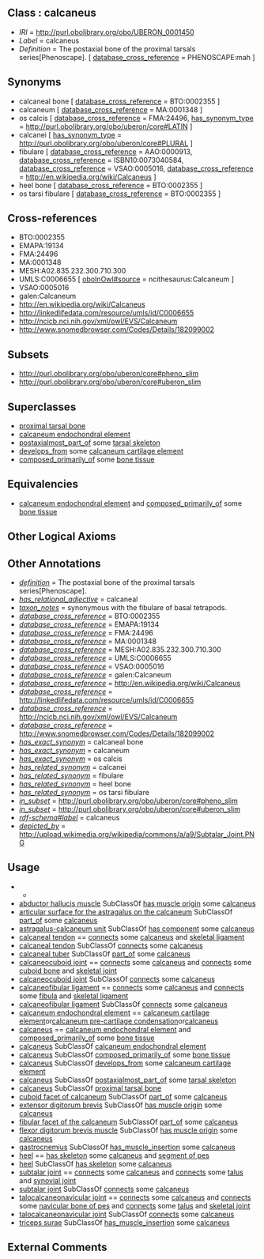 
## Class : calcaneus

 * *IRI* = http://purl.obolibrary.org/obo/UBERON_0001450
 * *Label* = calcaneus
 * *Definition* = The postaxial bone of the proximal tarsals series[Phenoscape]. [ [database_cross_reference](../../ef/oboInOwl#hasDbXref.md) = PHENOSCAPE:mah ]

## Synonyms

 * calcaneal bone [ [database_cross_reference](../../ef/oboInOwl#hasDbXref.md) = BTO:0002355 ]
 * calcaneum [ [database_cross_reference](../../ef/oboInOwl#hasDbXref.md) = MA:0001348 ]
 * os calcis [ [database_cross_reference](../../ef/oboInOwl#hasDbXref.md) = FMA:24496, [has_synonym_type](../../pe/oboInOwl#hasSynonymType.md) = http://purl.obolibrary.org/obo/uberon/core#LATIN ]
 * calcanei [ [has_synonym_type](../../pe/oboInOwl#hasSynonymType.md) = http://purl.obolibrary.org/obo/uberon/core#PLURAL ]
 * fibulare [ [database_cross_reference](../../ef/oboInOwl#hasDbXref.md) = AAO:0000913, [database_cross_reference](../../ef/oboInOwl#hasDbXref.md) = ISBN10:0073040584, [database_cross_reference](../../ef/oboInOwl#hasDbXref.md) = VSAO:0005016, [database_cross_reference](../../ef/oboInOwl#hasDbXref.md) = http://en.wikipedia.org/wiki/Calcaneus ]
 * heel bone [ [database_cross_reference](../../ef/oboInOwl#hasDbXref.md) = BTO:0002355 ]
 * os tarsi fibulare [ [database_cross_reference](../../ef/oboInOwl#hasDbXref.md) = BTO:0002355 ]

## Cross-references

 * BTO:0002355
 * EMAPA:19134
 * FMA:24496
 * MA:0001348
 * MESH:A02.835.232.300.710.300
 * UMLS:C0006655 [ [oboInOwl#source](../../ce/oboInOwl#source.md) = ncithesaurus:Calcaneum ]
 * VSAO:0005016
 * galen:Calcaneum
 * http://en.wikipedia.org/wiki/Calcaneus
 * http://linkedlifedata.com/resource/umls/id/C0006655
 * http://ncicb.nci.nih.gov/xml/owl/EVS/Calcaneum
 * http://www.snomedbrowser.com/Codes/Details/182099002

## Subsets

 * http://purl.obolibrary.org/obo/uberon/core#pheno_slim
 * http://purl.obolibrary.org/obo/uberon/core#uberon_slim

## Superclasses

 * [proximal tarsal bone](../../UBERON/79/UBERON_0011679.md)
 * [calcaneum endochondral element](../../UBERON/14/UBERON_0015014.md)
 * [postaxialmost_part_of](../../BSPO/15/BSPO_0001115.md) some [tarsal skeleton](../../UBERON/79/UBERON_0009879.md)
 * [develops_from](../../RO/02/RO_0002202.md) some [calcaneum cartilage element](../../UBERON/42/UBERON_0010842.md)
 * [composed_primarily_of](../../RO/73/RO_0002473.md) some [bone tissue](../../UBERON/81/UBERON_0002481.md)

## Equivalencies

 * [calcaneum endochondral element](../../UBERON/14/UBERON_0015014.md) and [composed_primarily_of](../../RO/73/RO_0002473.md) some [bone tissue](../../UBERON/81/UBERON_0002481.md)

## Other Logical Axioms


## Other Annotations

 * *[definition](../../IAO/15/IAO_0000115.md)* = The postaxial bone of the proximal tarsals series[Phenoscape].
 * *[has_relational_adjective](../../UBPROP/07/UBPROP_0000007.md)* = calcaneal
 * *[taxon_notes](../../UBPROP/08/UBPROP_0000008.md)* = synonymous with the fibulare of basal tetrapods.
 * *[database_cross_reference](../../ef/oboInOwl#hasDbXref.md)* = BTO:0002355
 * *[database_cross_reference](../../ef/oboInOwl#hasDbXref.md)* = EMAPA:19134
 * *[database_cross_reference](../../ef/oboInOwl#hasDbXref.md)* = FMA:24496
 * *[database_cross_reference](../../ef/oboInOwl#hasDbXref.md)* = MA:0001348
 * *[database_cross_reference](../../ef/oboInOwl#hasDbXref.md)* = MESH:A02.835.232.300.710.300
 * *[database_cross_reference](../../ef/oboInOwl#hasDbXref.md)* = UMLS:C0006655
 * *[database_cross_reference](../../ef/oboInOwl#hasDbXref.md)* = VSAO:0005016
 * *[database_cross_reference](../../ef/oboInOwl#hasDbXref.md)* = galen:Calcaneum
 * *[database_cross_reference](../../ef/oboInOwl#hasDbXref.md)* = http://en.wikipedia.org/wiki/Calcaneus
 * *[database_cross_reference](../../ef/oboInOwl#hasDbXref.md)* = http://linkedlifedata.com/resource/umls/id/C0006655
 * *[database_cross_reference](../../ef/oboInOwl#hasDbXref.md)* = http://ncicb.nci.nih.gov/xml/owl/EVS/Calcaneum
 * *[database_cross_reference](../../ef/oboInOwl#hasDbXref.md)* = http://www.snomedbrowser.com/Codes/Details/182099002
 * *[has_exact_synonym](../../ym/oboInOwl#hasExactSynonym.md)* = calcaneal bone
 * *[has_exact_synonym](../../ym/oboInOwl#hasExactSynonym.md)* = calcaneum
 * *[has_exact_synonym](../../ym/oboInOwl#hasExactSynonym.md)* = os calcis
 * *[has_related_synonym](../../ym/oboInOwl#hasRelatedSynonym.md)* = calcanei
 * *[has_related_synonym](../../ym/oboInOwl#hasRelatedSynonym.md)* = fibulare
 * *[has_related_synonym](../../ym/oboInOwl#hasRelatedSynonym.md)* = heel bone
 * *[has_related_synonym](../../ym/oboInOwl#hasRelatedSynonym.md)* = os tarsi fibulare
 * *[in_subset](../../et/oboInOwl#inSubset.md)* = http://purl.obolibrary.org/obo/uberon/core#pheno_slim
 * *[in_subset](../../et/oboInOwl#inSubset.md)* = http://purl.obolibrary.org/obo/uberon/core#uberon_slim
 * *[rdf-schema#label](../../el/rdf-schema#label.md)* = calcaneus
 * *[depicted_by](../../depicted/by/depicted_by.md)* = http://upload.wikimedia.org/wikipedia/commons/a/a9/Subtalar_Joint.PNG

## Usage

 * -
 * [abductor hallucis muscle](../../UBERON/64/UBERON_0008464.md) SubClassOf [has muscle origin](../../RO/72/RO_0002372.md) some [calcaneus](../../UBERON/50/UBERON_0001450.md)
 * [articular surface for the astragalus on the calcaneum](../../UBERON/45/UBERON_4200045.md) SubClassOf [part_of](../../BFO/50/BFO_0000050.md) some [calcaneus](../../UBERON/50/UBERON_0001450.md)
 * [astragalus-calcaneum unit](../../UBERON/21/UBERON_4200021.md) SubClassOf [has component](../../RO/80/RO_0002180.md) some [calcaneus](../../UBERON/50/UBERON_0001450.md)
 * [calcaneal tendon](../../UBERON/01/UBERON_0003701.md) == [connects](../../RO/76/RO_0002176.md) some [calcaneus](../../UBERON/50/UBERON_0001450.md) and [skeletal ligament](../../UBERON/46/UBERON_0008846.md)
 * [calcaneal tendon](../../UBERON/01/UBERON_0003701.md) SubClassOf [connects](../../RO/76/RO_0002176.md) some [calcaneus](../../UBERON/50/UBERON_0001450.md)
 * [calcaneal tuber](../../UBERON/18/UBERON_4200018.md) SubClassOf [part_of](../../BFO/50/BFO_0000050.md) some [calcaneus](../../UBERON/50/UBERON_0001450.md)
 * [calcaneocuboid joint](../../UBERON/64/UBERON_0011964.md) == [connects](../../RO/76/RO_0002176.md) some [calcaneus](../../UBERON/50/UBERON_0001450.md) and [connects](../../RO/76/RO_0002176.md) some [cuboid bone](../../UBERON/55/UBERON_0001455.md) and [skeletal joint](../../UBERON/82/UBERON_0000982.md)
 * [calcaneocuboid joint](../../UBERON/64/UBERON_0011964.md) SubClassOf [connects](../../RO/76/RO_0002176.md) some [calcaneus](../../UBERON/50/UBERON_0001450.md)
 * [calcaneofibular ligament](../../UBERON/71/UBERON_0011971.md) == [connects](../../RO/76/RO_0002176.md) some [calcaneus](../../UBERON/50/UBERON_0001450.md) and [connects](../../RO/76/RO_0002176.md) some [fibula](../../UBERON/46/UBERON_0001446.md) and [skeletal ligament](../../UBERON/46/UBERON_0008846.md)
 * [calcaneofibular ligament](../../UBERON/71/UBERON_0011971.md) SubClassOf [connects](../../RO/76/RO_0002176.md) some [calcaneus](../../UBERON/50/UBERON_0001450.md)
 * [calcaneum endochondral element](../../UBERON/14/UBERON_0015014.md) == [calcaneum cartilage element](../../UBERON/42/UBERON_0010842.md)or[calcaneum pre-cartilage condensation](../../UBERON/01/UBERON_0010801.md)or[calcaneus](../../UBERON/50/UBERON_0001450.md)
 * [calcaneus](../../UBERON/50/UBERON_0001450.md) == [calcaneum endochondral element](../../UBERON/14/UBERON_0015014.md) and [composed_primarily_of](../../RO/73/RO_0002473.md) some [bone tissue](../../UBERON/81/UBERON_0002481.md)
 * [calcaneus](../../UBERON/50/UBERON_0001450.md) SubClassOf [calcaneum endochondral element](../../UBERON/14/UBERON_0015014.md)
 * [calcaneus](../../UBERON/50/UBERON_0001450.md) SubClassOf [composed_primarily_of](../../RO/73/RO_0002473.md) some [bone tissue](../../UBERON/81/UBERON_0002481.md)
 * [calcaneus](../../UBERON/50/UBERON_0001450.md) SubClassOf [develops_from](../../RO/02/RO_0002202.md) some [calcaneum cartilage element](../../UBERON/42/UBERON_0010842.md)
 * [calcaneus](../../UBERON/50/UBERON_0001450.md) SubClassOf [postaxialmost_part_of](../../BSPO/15/BSPO_0001115.md) some [tarsal skeleton](../../UBERON/79/UBERON_0009879.md)
 * [calcaneus](../../UBERON/50/UBERON_0001450.md) SubClassOf [proximal tarsal bone](../../UBERON/79/UBERON_0011679.md)
 * [cuboid facet of calcaneum](../../UBERON/16/UBERON_0018316.md) SubClassOf [part_of](../../BFO/50/BFO_0000050.md) some [calcaneus](../../UBERON/50/UBERON_0001450.md)
 * [extensor digitorum brevis](../../UBERON/72/UBERON_0000372.md) SubClassOf [has muscle origin](../../RO/72/RO_0002372.md) some [calcaneus](../../UBERON/50/UBERON_0001450.md)
 * [fibular facet of the calcaneum](../../UBERON/89/UBERON_4200089.md) SubClassOf [part_of](../../BFO/50/BFO_0000050.md) some [calcaneus](../../UBERON/50/UBERON_0001450.md)
 * [flexor digitorum brevis muscle](../../UBERON/80/UBERON_0014380.md) SubClassOf [has muscle origin](../../RO/72/RO_0002372.md) some [calcaneus](../../UBERON/50/UBERON_0001450.md)
 * [gastrocnemius](../../UBERON/88/UBERON_0001388.md) SubClassOf [has_muscle_insertion](../../RO/73/RO_0002373.md) some [calcaneus](../../UBERON/50/UBERON_0001450.md)
 * [heel](../../UBERON/75/UBERON_0015875.md) == [has skeleton](../../RO/51/RO_0002551.md) some [calcaneus](../../UBERON/50/UBERON_0001450.md) and [segment of pes](../../UBERON/45/UBERON_0005445.md)
 * [heel](../../UBERON/75/UBERON_0015875.md) SubClassOf [has skeleton](../../RO/51/RO_0002551.md) some [calcaneus](../../UBERON/50/UBERON_0001450.md)
 * [subtalar joint](../../UBERON/98/UBERON_0003698.md) == [connects](../../RO/76/RO_0002176.md) some [calcaneus](../../UBERON/50/UBERON_0001450.md) and [connects](../../RO/76/RO_0002176.md) some [talus](../../UBERON/95/UBERON_0002395.md) and [synovial joint](../../UBERON/17/UBERON_0002217.md)
 * [subtalar joint](../../UBERON/98/UBERON_0003698.md) SubClassOf [connects](../../RO/76/RO_0002176.md) some [calcaneus](../../UBERON/50/UBERON_0001450.md)
 * [talocalcaneonavicular joint](../../UBERON/63/UBERON_0011963.md) == [connects](../../RO/76/RO_0002176.md) some [calcaneus](../../UBERON/50/UBERON_0001450.md) and [connects](../../RO/76/RO_0002176.md) some [navicular bone of pes](../../UBERON/51/UBERON_0001451.md) and [connects](../../RO/76/RO_0002176.md) some [talus](../../UBERON/95/UBERON_0002395.md) and [skeletal joint](../../UBERON/82/UBERON_0000982.md)
 * [talocalcaneonavicular joint](../../UBERON/63/UBERON_0011963.md) SubClassOf [connects](../../RO/76/RO_0002176.md) some [calcaneus](../../UBERON/50/UBERON_0001450.md)
 * [triceps surae](../../UBERON/65/UBERON_0001665.md) SubClassOf [has_muscle_insertion](../../RO/73/RO_0002373.md) some [calcaneus](../../UBERON/50/UBERON_0001450.md)

## External Comments

